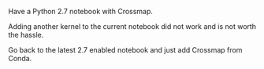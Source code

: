Have a Python 2.7 notebook with Crossmap.

Adding another kernel to the current notebook did not work and is not worth the hassle.

Go back to the latest 2.7 enabled notebook and just add Crossmap from Conda.
